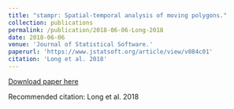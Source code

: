 ```yaml
---
title: "stampr: Spatial-temporal analysis of moving polygons."
collection: publications
permalink: /publication/2018-06-06-Long-2018
date: 2018-06-06
venue: 'Journal of Statistical Software.'
paperurl: 'https://www.jstatsoft.org/article/view/v084c01'
citation: 'Long et al. 2018'
---
```


<a href='https://www.jstatsoft.org/article/view/v084c01'>Download paper here</a>

Recommended citation: Long et al. 2018